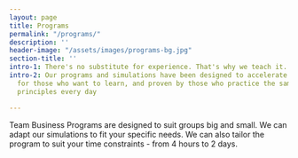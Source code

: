 ```yaml
---
layout: page
title: Programs
permalink: "/programs/"
description: ''
header-image: "/assets/images/programs-bg.jpg"
section-title: ''
intro-1: There's no substitute for experience. That's why we teach it.
intro-2: Our programs and simulations have been designed to accelerate business learning
  for those who want to learn, and proven by those who practice the same business
  principles every day

---
```

Team Business Programs are designed to suit groups big and small. We can adapt our simulations to fit your specific needs. We can also tailor the program to suit your time constraints - from 4 hours to 2 days.